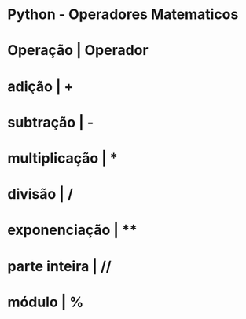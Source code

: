# Python - Operadores Matematicos

# Operação      | Operador
# adição        |	+
# subtração     | -
# multiplicação |	*
# divisão       | /

# exponenciação |	**
# parte inteira	| //
# módulo	      | %
